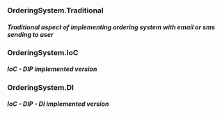 ### OrderingSystem.Traditional
##### Traditional aspect of implementing ordering system with email or sms sending to user

### OrderingSystem.IoC
##### IoC - DIP implemented version 

### OrderingSystem.DI
##### IoC - DIP - DI implemented version